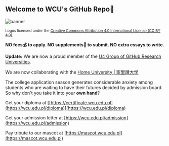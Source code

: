 ## Welcome to WCU's GitHub Repo👋

![banner](https://wcu.edu.pl/images/Wild_Chicken.svg)

<sub>Logos licensed under the [Creative Commons Attribution 4.0 International License (CC BY 4.0)](https://creativecommons.org/licenses/by/4.0/).</sub>

**NO fees💰️ to apply. NO supplements📝 to submit. NO extra essays to write.**

**Update:** We are now a proud member of the [U4 Group of GitHub Research Universities](https://github.com/U4Group).

We are now collaborating with the [Home University | 家里蹲大学](https://github.com/HMUniversity)

The college application season generates considerable anxiety among students who are waiting to have their futures decided by admission board. So why don't you take it into your **own hand**?

Get your diploma at [[https://certificate.wcu.edu.pl](https://wcu.edu.pl/diploma)](https://wcu.edu.pl/diploma)

Get your admission letter at [https://wcu.edu.pl/admission](https://wcu.edu.pl/admission)

Pay tribute to our mascot at [https://mascot.wcu.edu.pl](https://mascot.wcu.edu.pl)

